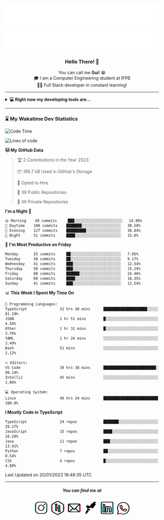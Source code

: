 <h1 align="center">
  <img src="esdrasglitched-4light.svg#gh-light-mode-only" alt="Guilherme Esdras" />
  <img src="esdrasglitched-4dark.svg#gh-dark-mode-only" alt="Guilherme Esdras" />
</h1>

<h3 align='center'> Hello There! 👋 </h3>

<p align="center">
  You can call me <strong>Gui</strong>! 😁 <br/>
  🎓 I am a Computer Engineering student at IFPB <br/>
  👨‍💻 Full Stack developer in constant learning!
</p>

---

<details closed>
  <summary><strong>💻 Right now my developing tools are...</strong></summary>
    <br/>
    <img alt="JavaScript" src="https://img.shields.io/badge/javascript-%23323330.svg?style=for-the-badge&logo=javascript&logoColor=%23F7DF1E"/>
    <img alt="TypeScript" src="https://img.shields.io/badge/typescript-%23007ACC.svg?style=for-the-badge&logo=typescript&logoColor=white"/>
    <img alt="Java" src="https://img.shields.io/badge/java-%23ED8B00.svg?style=for-the-badge&logo=java&logoColor=white"/>
    <br/>
    <img alt="HTML5" src="https://img.shields.io/badge/html5-%23E34F26.svg?style=for-the-badge&logo=html5&logoColor=white"/>
    <img alt="CSS3" src="https://img.shields.io/badge/css3-%231572B6.svg?style=for-the-badge&logo=css3&logoColor=white"/>
    <br/>
    <img alt="React" src="https://img.shields.io/badge/react-%2320232a.svg?style=for-the-badge&logo=react&logoColor=%2361DAFB"/>
    <img alt="Redux" src="https://img.shields.io/badge/redux-%23593d88.svg?style=for-the-badge&logo=redux&logoColor=white"/>
    <br/>
    <img alt="Bootstrap" src="https://img.shields.io/badge/bootstrap-%23563D7C.svg?style=for-the-badge&logo=bootstrap&logoColor=white"/>
    <img alt="SASS" src="https://img.shields.io/badge/SASS-hotpink.svg?style=for-the-badge&logo=SASS&logoColor=white"/>
    <img alt="Webpack" src="https://img.shields.io/badge/webpack-%238DD6F9.svg?style=for-the-badge&logo=webpack&logoColor=black" />
    <br/>
    <img alt="Spring" src="https://img.shields.io/badge/spring-%236DB33F.svg?style=for-the-badge&logo=spring&logoColor=white"/>
    <br/>
    <img alt="Oracle" src ="https://img.shields.io/badge/oracle-%23F00000.svg?style=for-the-badge&logo=oracle&logoColor=white" />
    <img alt="MySQL" src="https://img.shields.io/badge/mysql-%2300f.svg?style=for-the-badge&logo=mysql&logoColor=white"/>
    <br/>
    <img alt="Figma" src="https://img.shields.io/badge/figma-%23F24E1E.svg?style=for-the-badge&logo=figma&logoColor=white"/>
    <img alt="Adobe Photoshop" src="https://img.shields.io/badge/adobephotoshop-%2331A8FF.svg?style=for-the-badge&logo=adobephotoshop&logoColor=white"/>
    <img alt="Adobe Illustrator" src="https://img.shields.io/badge/adobeillustrator-%23FF9A00.svg?style=for-the-badge&logo=adobeillustrator&logoColor=white"/>
    <br/>
    <img alt="Visual Studio Code" src="https://img.shields.io/badge/VisualStudioCode-0078d7.svg?style=for-the-badge&logo=visual-studio-code&logoColor=white"/>
    <img alt="IntelliJ IDEA" src="https://img.shields.io/badge/IntelliJIDEA-000000.svg?style=for-the-badge&logo=intellij-idea&logoColor=white"/>
    <img alt="Eclipse" src="https://img.shields.io/badge/Eclipse-2C2255?style=for-the-badge&logo=eclipse&logoColor=white"/>
    <br/>
    <img alt="Docker" src="https://img.shields.io/badge/docker-%230db7ed.svg?style=for-the-badge&logo=docker&logoColor=white"/>
    <img alt="Postman" src="https://img.shields.io/badge/Postman-FF6C37?style=for-the-badge&logo=postman&logoColor=red" />
</details>

---

<!-- <details closed>
  <summary><strong>⌛ Wakatime Stats</strong></summary>
    <br/>
    <img alt="Gui Esdras's Wakatime Stats this Week" src="https://github-readme-stats.vercel.app/api/wakatime?username=guilhermeesdras" />
</details> -->

### ⌛ My Wakatime Dev Statistics

<!--START_SECTION:waka-->
![Code Time](http://img.shields.io/badge/Code%20Time-1%2C210%20hrs%2055%20mins-blue)

![Lines of code](https://img.shields.io/badge/From%20Hello%20World%20I%27ve%20Written-2%20Million%20lines%20of%20code-blue)

**🐱 My GitHub Data** 

> 🏆 2 Contributions in the Year 2023
 > 
> 📦 199.7 kB Used in GitHub's Storage 
 > 
> 💼 Opted to Hire
 > 
> 📜 39 Public Repositories 
 > 
> 🔑 46 Private Repositories  
 > 
**I'm a Night 🦉** 

```text
🌞 Morning    49 commits     ███░░░░░░░░░░░░░░░░░░░░░░   14.98% 
🌆 Daytime    100 commits    ███████░░░░░░░░░░░░░░░░░░   30.58% 
🌃 Evening    127 commits    █████████░░░░░░░░░░░░░░░░   38.84% 
🌙 Night      51 commits     ████░░░░░░░░░░░░░░░░░░░░░   15.6%

```
📅 **I'm Most Productive on Friday** 

```text
Monday       25 commits     ██░░░░░░░░░░░░░░░░░░░░░░░   7.65% 
Tuesday      30 commits     ██░░░░░░░░░░░░░░░░░░░░░░░   9.17% 
Wednesday    41 commits     ███░░░░░░░░░░░░░░░░░░░░░░   12.54% 
Thursday     50 commits     ███░░░░░░░░░░░░░░░░░░░░░░   15.29% 
Friday       80 commits     ██████░░░░░░░░░░░░░░░░░░░   24.46% 
Saturday     60 commits     ████░░░░░░░░░░░░░░░░░░░░░   18.35% 
Sunday       41 commits     ███░░░░░░░░░░░░░░░░░░░░░░   12.54%

```


📊 **This Week I Spent My Time On** 

```text
💬 Programming Languages: 
TypeScript               32 hrs 48 mins      ████████████████████░░░░░   81.19% 
JSON                     1 hr 51 mins        █░░░░░░░░░░░░░░░░░░░░░░░░   4.58% 
Other                    1 hr 31 mins        █░░░░░░░░░░░░░░░░░░░░░░░░   3.76% 
YAML                     1 hr 24 mins        ░░░░░░░░░░░░░░░░░░░░░░░░░   3.49% 
Bash                     51 mins             ░░░░░░░░░░░░░░░░░░░░░░░░░   2.12%

🔥 Editors: 
VS Code                  39 hrs 38 mins      ████████████████████████░   98.14% 
IntelliJ                 45 mins             ░░░░░░░░░░░░░░░░░░░░░░░░░   1.86%

💻 Operating System: 
Linux                    40 hrs 24 mins      █████████████████████████   100.0%

```

**I Mostly Code in TypeScript** 

```text
TypeScript               24 repos            ███████░░░░░░░░░░░░░░░░░░   29.27% 
JavaScript               15 repos            ████░░░░░░░░░░░░░░░░░░░░░   18.29% 
Java                     11 repos            ███░░░░░░░░░░░░░░░░░░░░░░   13.41% 
Python                   7 repos             ██░░░░░░░░░░░░░░░░░░░░░░░   8.54% 
CSS                      4 repos             █░░░░░░░░░░░░░░░░░░░░░░░░   4.88%

```



 Last Updated on 20/01/2023 18:48:35 UTC
<!--END_SECTION:waka-->

---

<h5 align="center">You can find me at</h5>

<p align="center">
  <a href="http://instagram.com/guilherme_esdras"><img src="icons/ig-g.png"></a>
  <a href="https://www.hackerrank.com/guilherme_esdras"><img src="icons/hr-g.png"></a>
  <a href="mailto:guilherme.esdras@outlook.com"><img src="icons/em-g.png"></a>
  <a href="https://app.rocketseat.com.br/me/guilherme-esdras"><img src="icons/rs-g.png"></a>
  <a href="https://www.linkedin.com/in/guilherme-esdras/"><img src="icons/in-g.png"></a>
  <a href="https://api.whatsapp.com/send?phone=5583987425691&text=Ol%C3%A1!%20Vim%20do%20seu%20perfil%20no%20GitHub.%20%3A)"><img src="icons/wp-g.png" width="48"></a>
</p>
